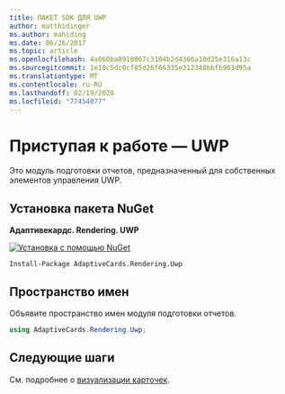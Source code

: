 ```yaml
---
title: ПАКЕТ SDK ДЛЯ UWP
author: matthidinger
ms.author: mahiding
ms.date: 06/26/2017
ms.topic: article
ms.openlocfilehash: 4a860ba8910867c3104b2d4366a10d25e316a13c
ms.sourcegitcommit: 1e18c5dc0cf85d26f66335e312348bbfb903d95a
ms.translationtype: MT
ms.contentlocale: ru-RU
ms.lasthandoff: 02/19/2020
ms.locfileid: "77454077"
---
```

# <a name="getting-started---uwp"></a>Приступая к работе — UWP

Это модуль подготовки отчетов, предназначенный для собственных элементов управления UWP.

## <a name="install-nuget-package"></a>Установка пакета NuGet

**Адаптивекардс. Rendering. UWP**

[![Установка с помощью NuGet](https://img.shields.io/nuget/vpre/AdaptiveCards.Rendering.Uwp.svg)](https://www.nuget.org/packages/AdaptiveCards.Rendering.Uwp)

```console
Install-Package AdaptiveCards.Rendering.Uwp
```

## <a name="namespace"></a>Пространство имен

Объявите пространство имен модуля подготовки отчетов.

```csharp
using AdaptiveCards.Rendering.Uwp;
```

## <a name="next-steps"></a>Следующие шаги

См. подробнее о [визуализации карточек](render-a-card.md).
